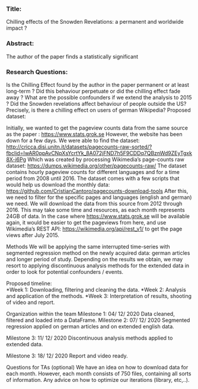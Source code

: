 ### Title:

Chilling effects of the Snowden Revelations: a permanent and worldwide impact ? 
 
### Abstract:
The author of the paper finds a statistically significant


### Research Questions:  

Is the Chilling Effect found by the author in the paper permanent or at least long-term ? Did this behaviour perpetuate or did the chilling effect fade away ? What are the possible confounders if we extend the analysis to 2015 ? 
Did the Snowden revelations affect behaviour of people outside the US? Precisely, is there a chilling effect on users of german Wikipedia?
Proposed dataset:

Initially, we wanted to get the pageview counts data from the same source as the paper : https://www.stats.grok.se
However, the website has been down for a few days. We were able to find the
dataset:      http://cricca.disi.unitn.it/datasets/pagecounts-raw-sorted/?fbclid=IwAR0ppAvCNpXsYcrtYk_8A072jFND7h5F9CDDq7QBznWd9ZEyTgxk8X-i6Pg
Which was created by processing Wikimedia’s page-counts raw dataset: 
https://dumps.wikimedia.org/other/pagecounts-raw/
The dataset contains hourly pageview counts for different languages and for a time period from 2008 until 2016.
The dataset comes with a few scripts that would help us download the monthly data:
https://github.com/CristianCantoro/pagecounts-download-tools
After this, we need to filter for the specific pages and languages (english and german) we need. We will download the data from this source from 2012 through 2016. This may take some time and resources, as each month represents 24GB of data.
In the case where https://www.stats.grok.se will be available again, it would be easier to get the pageviews from here, and use Wikimedia’s REST API:  https://wikimedia.org/api/rest_v1/ to get the page views after July 2015.

Methods
We will be applying the same interrupted time-series with segmented regression method on the newly acquired data: german articles and longer period of study.
Depending on the results we obtain, we may resort to applying discontinuous analysis methods for the extended data in order to look for potential confounders / events.

Proposed timeline:  
*Week 1: Downloading, filtering and cleaning the data.
*Week 2: Analysis and application of the methods.
*Week 3: Interpretation of results, shooting of video and report.

Organization within the team
Milestone 1: 04/ 12/ 2020 Data cleaned, filtered and loaded into a DataFrame.
Milestone 2: 07/ 12/ 2020 Segmented regression applied on german articles and on extended english data.

Milestone 3: 11/ 12/ 2020 Discontinuous analysis methods applied to extended data.

Milestone 3: 18/ 12/ 2020 Report and video ready.

Questions for TAs (optional)
We have an idea on how to download data for each month. However, each month consists of 750 files, containing all sorts of information. Any advice on how to optimize our iterations (library, etc,..).



